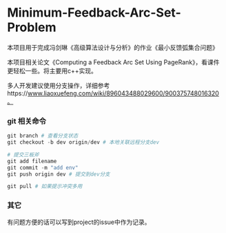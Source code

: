 # Minimum-Feedback-Arc-Set-Problem
本项目用于完成冯剑琳《高级算法设计与分析》的作业《最小反馈弧集合问题》

本项目相关论文《Computing a Feedback Arc Set Using PageRank》，看课件更轻松一些。将主要用c++实现。

多人开发建议使用分支操作，详细参考https://www.liaoxuefeng.com/wiki/896043488029600/900375748016320。

### git 相关命令

```python
git branch # 查看分支状态
git checkout -b dev origin/dev # 本地关联远程分支dev

# 提交三板斧
git add filename 
git commit -m "add env"
git push origin dev # 提交到dev分支

git pull # 如果提示冲突多用
```

### 其它

有问题方便的话可以写到project的issue中作为记录。


